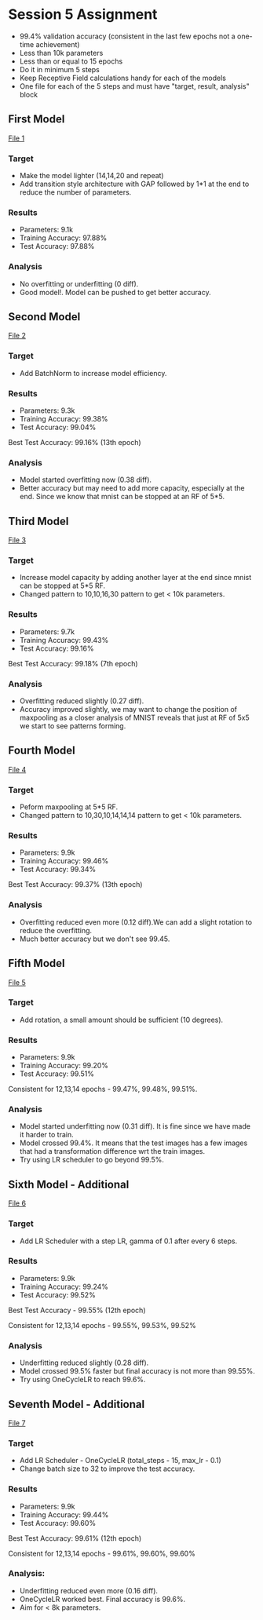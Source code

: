 # Session 5 Assignment

* 99.4% validation accuracy (consistent in the last few epochs not a one-time achievement)
* Less than 10k parameters
* Less than or equal to 15 epochs
* Do it in minimum 5 steps
* Keep Receptive Field calculations handy for each of the models
* One file for each of the 5 steps and must have "target, result, analysis" block

## First Model

[File 1](https://github.com/sagarigrandhi/EVA4/blob/master/S5/Assignment_5_F1.ipynb)

### Target
* Make the model lighter (14,14,20 and repeat)
* Add transition style architecture with GAP followed by 1*1 at the end to reduce the number of parameters.
 
### Results
* Parameters: 9.1k
* Training Accuracy: 97.88%
* Test Accuracy: 97.88%

### Analysis
* No overfitting or underfitting (0 diff).
* Good model!. Model can be pushed to get better accuracy.

## Second Model

[File 2](https://github.com/sagarigrandhi/EVA4/blob/master/S5/Assignment_5_F2.ipynb)

### Target
* Add BatchNorm to increase model efficiency.
 
### Results
* Parameters: 9.3k
* Training Accuracy: 99.38%
* Test Accuracy: 99.04%

Best Test Accuracy: 99.16% (13th epoch)

### Analysis
* Model started overfitting now (0.38 diff). 
* Better accuracy but may need to add more capacity, especially at the end. Since we know that mnist can be stopped at an RF of 5*5.

## Third Model

[File 3](https://github.com/sagarigrandhi/EVA4/blob/master/S5/Assignment_5_F3.ipynb)

### Target
* Increase model capacity by adding another layer at the end since mnist can be stopped at 5*5 RF. 
* Changed pattern to 10,10,16,30 pattern to get < 10k parameters.
 
### Results
* Parameters: 9.7k 
* Training Accuracy: 99.43%
* Test Accuracy: 99.16%

Best Test Accuracy: 99.18% (7th epoch)

### Analysis
* Overfitting reduced slightly (0.27 diff). 
* Accuracy improved slightly, we may want to change the position of maxpooling as a closer analysis of MNIST reveals that just at RF of 5x5 we start to see patterns forming. 

## Fourth Model

[File 4](https://github.com/sagarigrandhi/EVA4/blob/master/S5/Assignment_5_F4.ipynb)

### Target
* Peform maxpooling at 5*5 RF.
* Changed pattern to 10,30,10,14,14,14 pattern to get < 10k parameters.
 
### Results
* Parameters: 9.9k
* Training Accuracy: 99.46%
* Test Accuracy: 99.34%

Best Test Accuracy: 99.37% (13th epoch)

### Analysis
* Overfitting reduced even more (0.12 diff).We can add a slight rotation to reduce the overfitting.
* Much better accuracy but we don't see 99.45.

## Fifth Model

[File 5](https://github.com/sagarigrandhi/EVA4/blob/master/S5/Assignment_5_F5.ipynb)

### Target
* Add rotation, a small amount should be sufficient (10 degrees).
 
### Results
* Parameters: 9.9k
* Training Accuracy: 99.20%
* Test Accuracy: 99.51%

Consistent for 12,13,14 epochs - 99.47%, 99.48%, 99.51%.

### Analysis
* Model started underfitting now (0.31 diff). It is fine since we have made it harder to train.
* Model crossed 99.4%. It means that the test images has a few images that had a transformation difference wrt the train images. 
* Try using LR scheduler to go beyond 99.5%.

## Sixth Model - Additional

[File 6](https://github.com/sagarigrandhi/EVA4/blob/master/S5/Assignment_5_F6.ipynb)

### Target
* Add LR Scheduler with a step LR, gamma of 0.1 after every 6 steps.
 
### Results
* Parameters: 9.9k
* Training Accuracy: 99.24%
* Test Accuracy: 99.52%

Best Test Accuracy - 99.55% (12th epoch)

Consistent for 12,13,14 epochs - 99.55%, 99.53%, 99.52%

### Analysis
* Underfitting reduced slightly (0.28 diff).
* Model crossed 99.5% faster but final accuracy is not more than 99.55%.
* Try using OneCycleLR to reach 99.6%.

## Seventh Model - Additional

[File 7](https://github.com/sagarigrandhi/EVA4/blob/master/S5/Assignment_5_F7.ipynb)

### Target
* Add LR Scheduler - OneCycleLR (total_steps - 15, max_lr - 0.1)
* Change batch size to 32 to improve the test accuracy.
 
### Results
* Parameters: 9.9k
* Training Accuracy: 99.44%
* Test Accuracy: 99.60%

Best Test Accuracy: 99.61% (12th epoch)

Consistent for 12,13,14 epochs - 99.61%, 99.60%, 99.60%

### Analysis:
* Underfitting reduced even more (0.16 diff).
* OneCycleLR worked best. Final accuracy is 99.6%.
* Aim for < 8k parameters.
